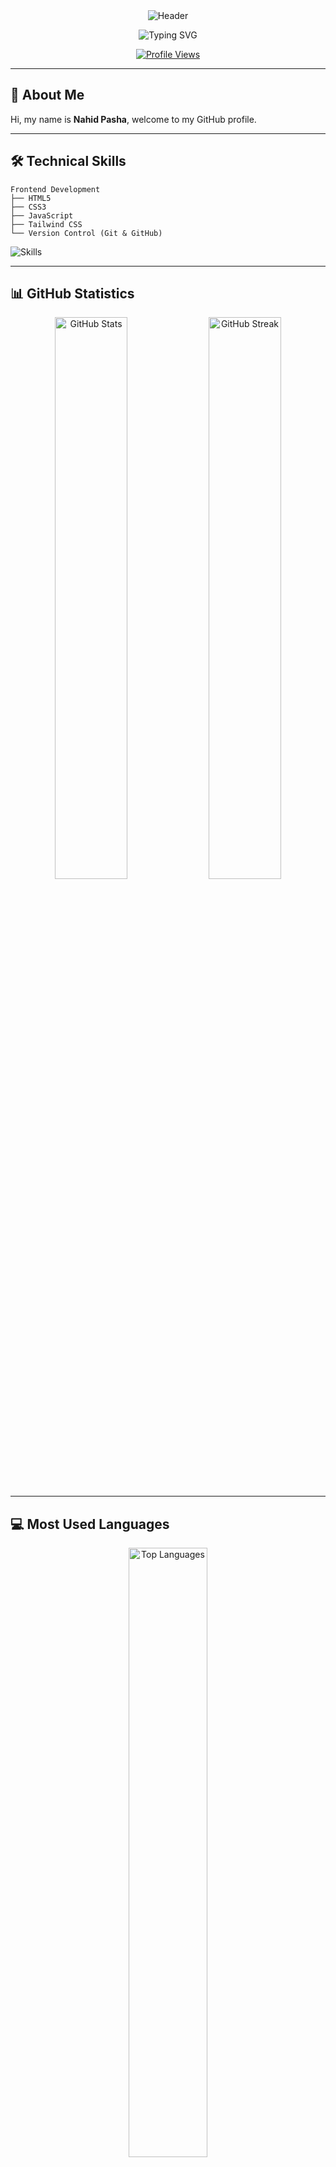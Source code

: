 <!-- Professional Header with Wavy Background -->
<div align="center">
  <img src="https://capsule-render.vercel.app/api?type=waving&color=0:283593,100:3949AB&height=200&section=header&text=Nahid%20Pasha%๋࣭⭑&fontSize=40&fontColor=ffffff&animation=fadeIn&fontAlignY=38&fontFamily=san-sarif%20New" alt="Header" />
</div>

<p align="center">
  <img src="https://readme-typing-svg.herokuapp.com?font=Fira+Code&size=20&duration=3000&pause=1000&color=283593&center=true&vCenter=true&width=435&lines=Frontend+Developer;Welcome+to+my+GitHub+Profile" alt="Typing SVG" />
</p>

<div align="center">
  
  [![Profile Views](https://komarev.com/ghpvc/?username=naidcode&color=283593&style=flat-square&label=Profile+Views)](https://github.com/naidcode)
  
</div>

---

## 👋 About Me

Hi, my name is **Nahid Pasha**, welcome to my GitHub profile.

---

## 🛠️ Technical Skills

```text
Frontend Development
├── HTML5
├── CSS3
├── JavaScript
├── Tailwind CSS
└── Version Control (Git & GitHub)
```

<p align="left">
  <img src="https://skillicons.dev/icons?i=html,css,javascript,tailwind,git,github&theme=light" alt="Skills" />
</p>

---

## 📊 GitHub Statistics

<div align="center">
  <img width="48%" src="https://github-readme-stats.vercel.app/api?username=naidcode&show_icons=true&theme=default&hide_border=true&title_color=283593&icon_color=5C6BC0&text_color=333333&bg_color=ffffff" alt="GitHub Stats" />
  <img width="48%" src="https://github-readme-streak-stats.herokuapp.com/?user=naidcode&theme=default&hide_border=true&ring=283593&fire=5C6BC0&currStreakLabel=283593" alt="GitHub Streak" />
</div>

---

## 💻 Most Used Languages

<div align="center">
  <img width="50%" src="https://github-readme-stats.vercel.app/api/top-langs/?username=naidcode&layout=compact&theme=default&hide_border=true&title_color=283593&text_color=333333&bg_color=ffffff" alt="Top Languages" />
</div>

---

<div align="center">
  <i>Let's connect and build something amazing together!</i>
</div>
